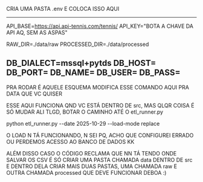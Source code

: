 CRIA UMA PASTA .env E COLOCA ISSO AQUI

----------------------------------------
API_BASE=https://api.api-tennis.com/tennis/
API_KEY="BOTA A CHAVE DA API AQ, SEM AS ASPAS"

RAW_DIR=./data/raw
PROCESSED_DIR=./data/processed

DB_DIALECT=mssql+pytds
DB_HOST=
DB_PORT=
DB_NAME=
DB_USER=
DB_PASS=
------------------------------------------

PRA RODAR É AQUELE ESQUEMA MODIFICA ESSE COMANDO AQUI PRA DATA QUE VC QUISER

ESSE AQUI FUNCIONA QND VC ESTÁ DENTRO DE src, MAS QLQR COISA É SÓ MUDAR ALI TLGD, BOTAR O CAMINHO ATÉ O etl_runner.py

python etl_runner.py --date 2025-10-29 --load-mode replace

O LOAD N TÁ FUNCIONANDO, N SEI PQ, ACHO QUE CONFIGUREI ERRADO OU PERDEMOS ACESSO AO BANCO DE DADOS KK

ALÉM DISSO CASO O CÓDIGO RECLAMA QUE NN TÁ TENDO ONDE SALVAR OS CSV É SÓ CRIAR UMA PASTA CHAMADA data DENTRO DE src E DENTRO DELA CRIAR
MAIS DUAS PASTAS, UMA CHAMADA raw E OUTRA CHAMADA processed QUE DEVE FUNCIONAR DEBOA :)
